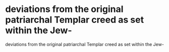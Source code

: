 # deviations from the original patriarchal Templar creed as set within the Jew-

deviations from the original patriarchal Templar creed as set within the Jew-